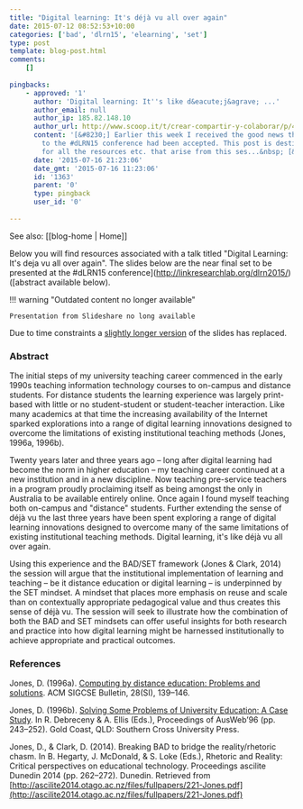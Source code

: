 ```yaml
---
title: "Digital learning: It's déjà vu all over again"
date: 2015-07-12 08:52:53+10:00
categories: ['bad', 'dlrn15', 'elearning', 'set']
type: post
template: blog-post.html
comments:
    []
    
pingbacks:
    - approved: '1'
      author: 'Digital learning: It''s like d&eacute;j&agrave; ...'
      author_email: null
      author_ip: 185.82.148.10
      author_url: http://www.scoop.it/t/crear-compartir-y-colaborar/p/4047760657/2015/07/16/digital-learning-it-s-like-deja-vu-all-over-again
      content: '[&#8230;] Earlier this week I received the good news that my submission
        to the #dLRN15 conference had been accepted. This post is destined to be the &quot;home&quot;
        for all the resources etc. that arise from this ses...&nbsp; [&#8230;]'
      date: '2015-07-16 21:23:06'
      date_gmt: '2015-07-16 11:23:06'
      id: '1363'
      parent: '0'
      type: pingback
      user_id: '0'
    
---
```


See also: [[blog-home | Home]]

Below you will find resources associated with a talk titled "Digital Learning: It's deja vu all over again". The slides below are the near final set to be presented at the #dLRN15 conference](http://linkresearchlab.org/dlrn2015/) ([abstract available below).


!!! warning "Outdated content no longer available"

    Presentation from Slideshare no long available


Due to time constraints a [slightly longer version](http://www.slideshare.net/davidj/digital-learning-its-deja-vu-all-over-again) of the slides has replaced.

### Abstract

The initial steps of my university teaching career commenced in the early 1990s teaching information technology courses to on-campus and distance students. For distance students the learning experience was largely print-based with little or no student-student or student-teacher interaction. Like many academics at that time the increasing availability of the Internet sparked explorations into a range of digital learning innovations designed to overcome the limitations of existing institutional teaching methods (Jones, 1996a, 1996b).

Twenty years later and three years ago – long after digital learning had become the norm in higher education – my teaching career continued at a new institution and in a new discipline. Now teaching pre-service teachers in a program proudly proclaiming itself as being amongst the only in Australia to be available entirely online. Once again I found myself teaching both on-campus and "distance" students. Further extending the sense of déjà vu the last three years have been spent exploring a range of digital learning innovations designed to overcome many of the same limitations of existing institutional teaching methods. Digital learning, it's like déjà vu all over again.

Using this experience and the BAD/SET framework (Jones & Clark, 2014) the session will argue that the institutional implementation of learning and teaching – be it distance education or digital learning – is underpinned by the SET mindset. A mindset that places more emphasis on reuse and scale than on contextually appropriate pedagogical value and thus creates this sense of déjà vu. The session will seek to illustrate how the combination of both the BAD and SET mindsets can offer useful insights for both research and practice into how digital learning might be harnessed institutionally to achieve appropriate and practical outcomes.

### References

Jones, D. (1996a). [Computing by distance education: Problems and solutions](/blog2/publications/computing-by-distance-education-problems-and-solutions/). ACM SIGCSE Bulletin, 28(SI), 139–146.

Jones, D. (1996b). [Solving Some Problems of University Education: A Case Study](/blog2/publications/solving-some-problems-of-university-education-a-case-study/). In R. Debreceny & A. Ellis (Eds.), Proceedings of AusWeb’96 (pp. 243–252). Gold Coast, QLD: Southern Cross University Press.

Jones, D., & Clark, D. (2014). Breaking BAD to bridge the reality/rhetoric chasm. In B. Hegarty, J. McDonald, & S. Loke (Eds.), Rhetoric and Reality: Critical perspectives on educational technology. Proceedings ascilite Dunedin 2014 (pp. 262–272). Dunedin. Retrieved from [http://ascilite2014.otago.ac.nz/files/fullpapers/221-Jones.pdf](http://ascilite2014.otago.ac.nz/files/fullpapers/221-Jones.pdf)
